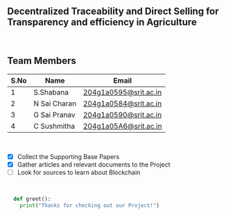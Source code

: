 ## Decentralized Traceability and Direct Selling for Transparency and efficiency in Agriculture 


<br>

## Team Members
 S.No| Name     | Email          |
 --| -------- | -------------- |
 1| S.Shabana | 204g1a0595@srit.ac.in |
 2| N Sai Charan | 204g1a0584@srit.ac.in |
 3|G Sai Pranav | 204g1a0590@srit.ac.in|
 4|C Sushmitha |204g1a05A6@srit.ac.in|

<br>

 <!-- Task List -->
* [x] Collect the Supporting Base Papers
* [x] Gather articles and relevant documents to the Project
* [ ] Look for sources to learn about Blockchain

<br>

```python
  def greet():
    print("Thanks for checking out our Project!")
```
